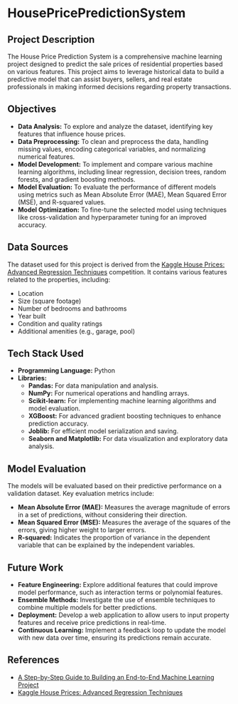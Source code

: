 # HousePricePredictionSystem

## Project Description
The House Price Prediction System is a comprehensive machine learning project designed to predict the sale prices of residential properties based on various features. This project aims to leverage historical data to build a predictive model that can assist buyers, sellers, and real estate professionals in making informed decisions regarding property transactions.

## Objectives
- **Data Analysis:** To explore and analyze the dataset, identifying key features that influence house prices.
- **Data Preprocessing:** To clean and preprocess the data, handling missing values, encoding categorical variables, and normalizing numerical features.
- **Model Development:** To implement and compare various machine learning algorithms, including linear regression, decision trees, random forests, and gradient boosting methods.
- **Model Evaluation:** To evaluate the performance of different models using metrics such as Mean Absolute Error (MAE), Mean Squared Error (MSE), and R-squared values.
- **Model Optimization:** To fine-tune the selected model using techniques like cross-validation and hyperparameter tuning for an improved accuracy.

## Data Sources
The dataset used for this project is derived from the [Kaggle House Prices: Advanced Regression Techniques](https://www.kaggle.com/c/house-prices-advanced-regression-techniques) competition. It contains various features related to the properties, including:
- Location
- Size (square footage)
- Number of bedrooms and bathrooms
- Year built
- Condition and quality ratings
- Additional amenities (e.g., garage, pool)

## Tech Stack Used
- **Programming Language:** Python
- **Libraries:**
  - **Pandas:** For data manipulation and analysis.
  - **NumPy:** For numerical operations and handling arrays.
  - **Scikit-learn:** For implementing machine learning algorithms and model evaluation.
  - **XGBoost:** For advanced gradient boosting techniques to enhance prediction accuracy.
  - **Joblib:** For efficient model serialization and saving.
  - **Seaborn and Matplotlib:** For data visualization and exploratory data analysis.

## Model Evaluation
The models will be evaluated based on their predictive performance on a validation dataset. Key evaluation metrics include:
- **Mean Absolute Error (MAE):** Measures the average magnitude of errors in a set of predictions, without considering their direction.
- **Mean Squared Error (MSE):** Measures the average of the squares of the errors, giving higher weight to larger errors.
- **R-squared:** Indicates the proportion of variance in the dependent variable that can be explained by the independent variables.

## Future Work
- **Feature Engineering:** Explore additional features that could improve model performance, such as interaction terms or polynomial features.
- **Ensemble Methods:** Investigate the use of ensemble techniques to combine multiple models for better predictions.
- **Deployment:** Develop a web application to allow users to input property features and receive price predictions in real-time.
- **Continuous Learning:** Implement a feedback loop to update the model with new data over time, ensuring its predictions remain accurate.

## References
- [A Step-by-Step Guide to Building an End-to-End Machine Learning Project](https://ai.plainenglish.io/a-step-by-step-guide-to-building-an-end-to-end-machine-learning-project-6f695bb29149)
- [Kaggle House Prices: Advanced Regression Techniques](https://www.kaggle.com/c/house-prices-advanced-regression-techniques)